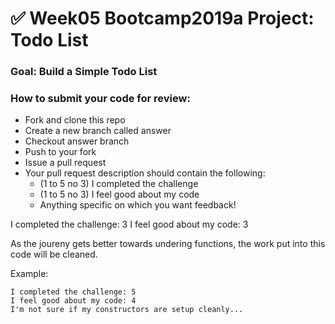 # ✅ Week05 Bootcamp2019a Project: Todo List

### Goal: Build a Simple Todo List

### How to submit your code for review:

- Fork and clone this repo
- Create a new branch called answer
- Checkout answer branch
- Push to your fork
- Issue a pull request
- Your pull request description should contain the following:
  - (1 to 5 no 3) I completed the challenge
  - (1 to 5 no 3) I feel good about my code
  - Anything specific on which you want feedback!
  
  
I completed the challenge: 3
I feel good about my code: 3

As the joureny gets better towards undering functions, the work put into this code will be cleaned.
  
  

Example:
```
I completed the challenge: 5
I feel good about my code: 4
I'm not sure if my constructors are setup cleanly...
```


